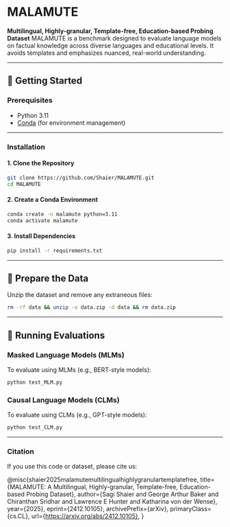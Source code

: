 # MALAMUTE
**Multilingual, Highly-granular, Template-free, Education-based Probing Dataset**
MALAMUTE is a benchmark designed to evaluate language models on factual knowledge across diverse languages and educational levels. It avoids templates and emphasizes nuanced, real-world understanding.

---
## 🚀 Getting Started
### Prerequisites
- Python 3.11
- [Conda](https://docs.conda.io/en/latest/) (for environment management)
---
### Installation
#### 1. Clone the Repository
```bash
git clone https://github.com/Shaier/MALAMUTE.git
cd MALAMUTE
```
#### 2. Create a Conda Environment
```bash
conda create -n malamute python=3.11
conda activate malamute
```
#### 3. Install Dependencies
```bash
pip install -r requirements.txt
```
---
## 📂 Prepare the Data
Unzip the dataset and remove any extraneous files:
```bash
rm -rf data && unzip -o data.zip -d data && rm data.zip
```
---
## 🧪 Running Evaluations
### Masked Language Models (MLMs)
To evaluate using MLMs (e.g., BERT-style models):
```bash
python test_MLM.py
```
### Causal Language Models (CLMs)
To evaluate using CLMs (e.g., GPT-style models):
```bash
python test_CLM.py
```
---

### Citation

If you use this code or dataset, please cite us:

@misc{shaier2025malamutemultilingualhighlygranulartemplatefree,
      title={MALAMUTE: A Multilingual, Highly-granular, Template-free, Education-based Probing Dataset}, 
      author={Sagi Shaier and George Arthur Baker and Chiranthan Sridhar and Lawrence E Hunter and Katharina von der Wense},
      year={2025},
      eprint={2412.10105},
      archivePrefix={arXiv},
      primaryClass={cs.CL},
      url={https://arxiv.org/abs/2412.10105}, 
}